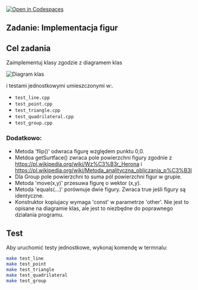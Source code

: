 [![Open in Codespaces](https://classroom.github.com/assets/launch-codespace-2972f46106e565e64193e422d61a12cf1da4916b45550586e14ef0a7c637dd04.svg)](https://classroom.github.com/open-in-codespaces?assignment_repo_id=17349694)
## Zadanie: Implementacja figur

## Cel zadania
Zaimplementuj klasy zgodzie z diagramem klas

![Diagram klas](kolaikwadraty.png)

i testami jednostkowymi umieszczonymi w:.
- `test_line.cpp`
- `test_point.cpp`
- `test_triangle.cpp`
- `test_quadrilateral.cpp`
- `test_group.cpp`
 
### Dodatkowo:
- Metoda 'flip()' odwraca figurę względem punktu 0,0.
- Metdoa getSurtface() zwraca pole powierzchni figury zgodnie z https://pl.wikipedia.org/wiki/Wz%C3%B3r_Herona i https://pl.wikipedia.org/wiki/Metoda_analityczna_obliczania_p%C3%B3l
- Dla Group pole powierzchni to suma pól powierzchni figur w grupie.
- Metoda 'move(x,y)' przesuwa figurę o wektor (x,y).
- Metoda 'equals(...)' porównuje dwie figury. Zwraca true jeśli figury są identyczne.
- Konstruktor kopiujacy wymaga 'const' w parametrze 'other'. Nie jest to opisane na diagramie klas, ale jest to niezbędne do poprawnego działania programu.


## Test
Aby uruchomić testy jednostkowe, wykonaj komendę w termnalu:
```bash
make test_line
make test_point
make test_triangle
make test_quadrilateral
make test_group
```